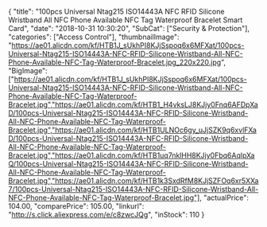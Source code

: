 {
	"title": "100pcs Universal Ntag215 ISO14443A NFC RFID Silicone Wristband All NFC Phone Available NFC Tag Waterproof Bracelet Smart Card",
	"date": "2018-10-31 10:30:20",
	"SubCat": ["Security & Protection"],
	"categories": ["Access Control"],
	"thumbnailImage": "https://ae01.alicdn.com/kf/HTB1J_sUkhPI8KJjSspoq6x6MFXat/100pcs-Universal-Ntag215-ISO14443A-NFC-RFID-Silicone-Wristband-All-NFC-Phone-Available-NFC-Tag-Waterproof-Bracelet.jpg_220x220.jpg",
	"BigImage": ["https://ae01.alicdn.com/kf/HTB1J_sUkhPI8KJjSspoq6x6MFXat/100pcs-Universal-Ntag215-ISO14443A-NFC-RFID-Silicone-Wristband-All-NFC-Phone-Available-NFC-Tag-Waterproof-Bracelet.jpg","https://ae01.alicdn.com/kf/HTB1_H4vksLJ8KJjy0Fnq6AFDpXaD/100pcs-Universal-Ntag215-ISO14443A-NFC-RFID-Silicone-Wristband-All-NFC-Phone-Available-NFC-Tag-Waterproof-Bracelet.jpg","https://ae01.alicdn.com/kf/HTB1ULNOc6gy_uJjSZK9q6xvlFXaD/100pcs-Universal-Ntag215-ISO14443A-NFC-RFID-Silicone-Wristband-All-NFC-Phone-Available-NFC-Tag-Waterproof-Bracelet.jpg","https://ae01.alicdn.com/kf/HTB1uq7nklHH8KJjy0Fbq6AqlpXaQ/100pcs-Universal-Ntag215-ISO14443A-NFC-RFID-Silicone-Wristband-All-NFC-Phone-Available-NFC-Tag-Waterproof-Bracelet.jpg","https://ae01.alicdn.com/kf/HTB1k3SxdRfM8KJjSZFOq6xr5XXa7/100pcs-Universal-Ntag215-ISO14443A-NFC-RFID-Silicone-Wristband-All-NFC-Phone-Available-NFC-Tag-Waterproof-Bracelet.jpg"],
	"actualPrice": 104.00,
	"comparePrice": 105.00,
	"linkurl": "http://s.click.aliexpress.com/e/c8zwcJQg",
	"inStock": 110
}
